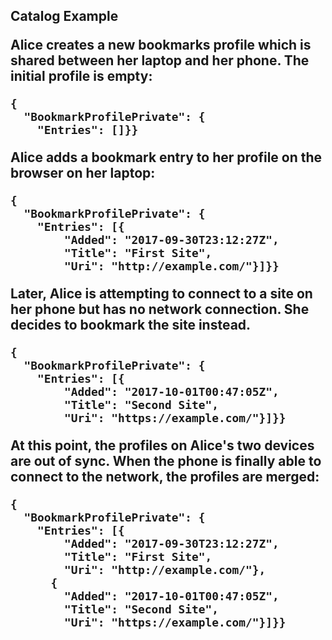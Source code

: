 
<h2>Catalog Example

Alice creates a new bookmarks profile which is shared between her laptop and
her phone. The initial profile is empty:

~~~~
{
  "BookmarkProfilePrivate": {
    "Entries": []}}
~~~~

Alice adds a bookmark entry to her profile on the browser on her laptop:

~~~~
{
  "BookmarkProfilePrivate": {
    "Entries": [{
        "Added": "2017-09-30T23:12:27Z",
        "Title": "First Site",
        "Uri": "http://example.com/"}]}}
~~~~

Later, Alice is attempting to connect to a site on her phone but has no network 
connection. She decides to bookmark the site instead. 

~~~~
{
  "BookmarkProfilePrivate": {
    "Entries": [{
        "Added": "2017-10-01T00:47:05Z",
        "Title": "Second Site",
        "Uri": "https://example.com/"}]}}
~~~~

At this point, the profiles on Alice's two devices are out of sync. When the phone is
finally able to connect to the network, the profiles are merged:

~~~~
{
  "BookmarkProfilePrivate": {
    "Entries": [{
        "Added": "2017-09-30T23:12:27Z",
        "Title": "First Site",
        "Uri": "http://example.com/"},
      {
        "Added": "2017-10-01T00:47:05Z",
        "Title": "Second Site",
        "Uri": "https://example.com/"}]}}
~~~~


